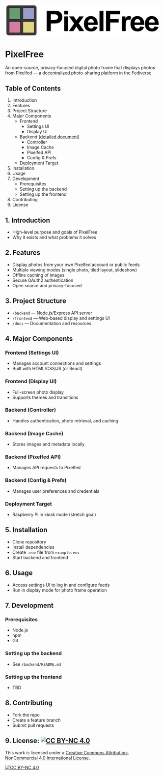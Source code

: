 ![PixelFree Dark](doc/images/PixelFreeDark.png)

# PixelFree

An open-source, privacy-focused digital photo frame that displays photos from Pixelfed — a decentralized photo-sharing platform in the Fediverse.

## Table of Contents
1. Introduction
2. Features
3. Project Structure
4. Major Components
   - Frontend
   		- Settings UI
   		- Display UI
   - Backend [(detailed document)](backend/README.md)
   		- Controller
   		- Image Cache
   		- Pixelfed API
   		- Config & Prefs
   - Deployment Target
5. Installation
6. Usage
7. Development
   - Prerequisites
   - Setting up the backend
   - Setting up the frontend
8. Contributing
9. License

## 1. Introduction
- High-level purpose and goals of PixelFree
- Why it exists and what problems it solves

## 2. Features
- Display photos from your own Pixelfed account or public feeds
- Multiple viewing modes (single photo, tiled layout, slideshow)
- Offline caching of images
- Secure OAuth2 authentication
- Open source and privacy-focused

## 3. Project Structure
- `/backend` — Node.js/Express API server
- `/frontend` — Web-based display and settings UI
- `/docs` — Documentation and resources

## 4. Major Components
### Frontend (Settings UI)
- Manages account connections and settings
- Built with HTML/CSS/JS (or React)

### Frontend (Display UI)
- Full-screen photo display
- Supports themes and transitions

### Backend (Controller)
- Handles authentication, photo retrieval, and caching

### Backend (Image Cache)
- Stores images and metadata locally

### Backend (Pixelfed API)
- Manages API requests to Pixelfed

### Backend (Config & Prefs)
- Manages user preferences and credentials

### Deployment Target
- Raspberry Pi in kiosk mode (stretch goal)

## 5. Installation
- Clone repository
- Install dependencies
- Create `.env` file from `example.env`
- Start backend and frontend

## 6. Usage
- Access settings UI to log in and configure feeds
- Run in display mode for photo frame operation

## 7. Development
### Prerequisites
- Node.js
- npm
- Git

### Setting up the backend
- See `/backend/README.md`

### Setting up the frontend
- TBD

## 8. Contributing
- Fork the repo
- Create a feature branch
- Submit pull requests

## 9. License: [![CC BY-NC 4.0][cc-by-nc-shield]][cc-by-nc]
This work is licensed under a
[Creative Commons Attribution-NonCommercial 4.0 International License][cc-by-nc].

[![CC BY-NC 4.0][cc-by-nc-image]][cc-by-nc]

[cc-by-nc]: https://creativecommons.org/licenses/by-nc/4.0/
[cc-by-nc-image]: https://licensebuttons.net/l/by-nc/4.0/88x31.png
[cc-by-nc-shield]: https://img.shields.io/badge/License-CC%20BY--NC%204.0-lightgrey.svg
